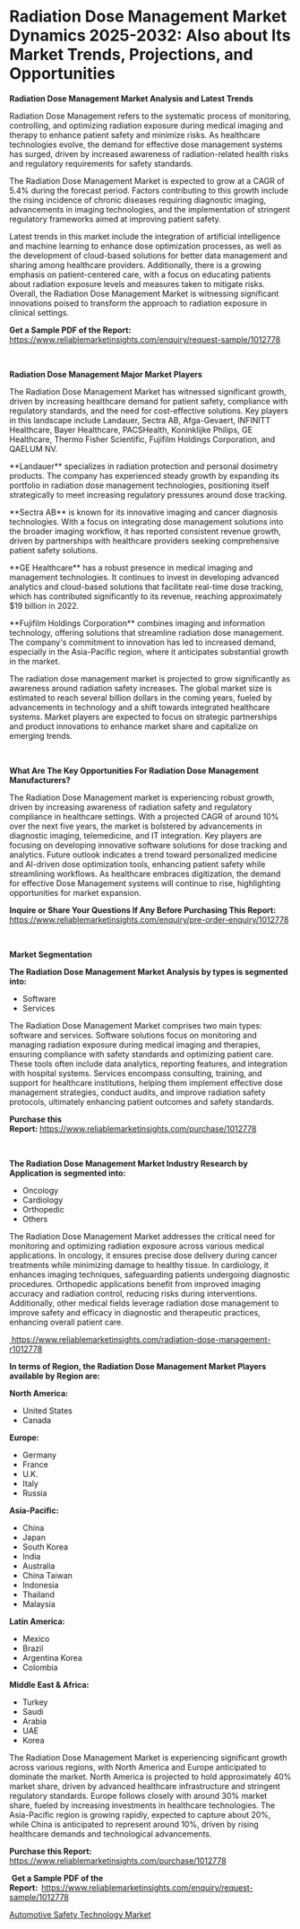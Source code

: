 <p><h1>Radiation Dose Management Market Dynamics 2025-2032: Also about Its Market Trends, Projections, and Opportunities</h1></p><p><strong>Radiation Dose Management Market Analysis and Latest Trends</strong></p>
<p><p>Radiation Dose Management refers to the systematic process of monitoring, controlling, and optimizing radiation exposure during medical imaging and therapy to enhance patient safety and minimize risks. As healthcare technologies evolve, the demand for effective dose management systems has surged, driven by increased awareness of radiation-related health risks and regulatory requirements for safety standards. </p><p>The Radiation Dose Management Market is expected to grow at a CAGR of 5.4% during the forecast period. Factors contributing to this growth include the rising incidence of chronic diseases requiring diagnostic imaging, advancements in imaging technologies, and the implementation of stringent regulatory frameworks aimed at improving patient safety. </p><p>Latest trends in this market include the integration of artificial intelligence and machine learning to enhance dose optimization processes, as well as the development of cloud-based solutions for better data management and sharing among healthcare providers. Additionally, there is a growing emphasis on patient-centered care, with a focus on educating patients about radiation exposure levels and measures taken to mitigate risks. Overall, the Radiation Dose Management Market is witnessing significant innovations poised to transform the approach to radiation exposure in clinical settings.</p></p>
<p><strong>Get a Sample PDF of the Report:&nbsp;</strong> <a href="https://www.reliablemarketinsights.com/enquiry/request-sample/1012778?utm_campaign=1835&utm_medium=2&utm_source=Github&utm_content=ia&utm_term=05032025&utm_id=radiation-dose-management">https://www.reliablemarketinsights.com/enquiry/request-sample/1012778</a></p>
<p>&nbsp;</p>
<p><strong>Radiation Dose Management Major Market Players</strong></p>
<p><p>The Radiation Dose Management Market has witnessed significant growth, driven by increasing healthcare demand for patient safety, compliance with regulatory standards, and the need for cost-effective solutions. Key players in this landscape include Landauer, Sectra AB, Afga-Gevaert, INFINITT Healthcare, Bayer Healthcare, PACSHealth, Koninklijke Philips, GE Healthcare, Thermo Fisher Scientific, Fujifilm Holdings Corporation, and QAELUM NV.</p><p>**Landauer** specializes in radiation protection and personal dosimetry products. The company has experienced steady growth by expanding its portfolio in radiation dose management technologies, positioning itself strategically to meet increasing regulatory pressures around dose tracking.</p><p>**Sectra AB** is known for its innovative imaging and cancer diagnosis technologies. With a focus on integrating dose management solutions into the broader imaging workflow, it has reported consistent revenue growth, driven by partnerships with healthcare providers seeking comprehensive patient safety solutions.</p><p>**GE Healthcare** has a robust presence in medical imaging and management technologies. It continues to invest in developing advanced analytics and cloud-based solutions that facilitate real-time dose tracking, which has contributed significantly to its revenue, reaching approximately $19 billion in 2022.</p><p>**Fujifilm Holdings Corporation** combines imaging and information technology, offering solutions that streamline radiation dose management. The company's commitment to innovation has led to increased demand, especially in the Asia-Pacific region, where it anticipates substantial growth in the market.</p><p>The radiation dose management market is projected to grow significantly as awareness around radiation safety increases. The global market size is estimated to reach several billion dollars in the coming years, fueled by advancements in technology and a shift towards integrated healthcare systems. Market players are expected to focus on strategic partnerships and product innovations to enhance market share and capitalize on emerging trends.</p></p>
<p>&nbsp;</p>
<p><strong>What Are The Key Opportunities For Radiation Dose Management Manufacturers?</strong></p>
<p><p>The Radiation Dose Management market is experiencing robust growth, driven by increasing awareness of radiation safety and regulatory compliance in healthcare settings. With a projected CAGR of around 10% over the next five years, the market is bolstered by advancements in diagnostic imaging, telemedicine, and IT integration. Key players are focusing on developing innovative software solutions for dose tracking and analytics. Future outlook indicates a trend toward personalized medicine and AI-driven dose optimization tools, enhancing patient safety while streamlining workflows. As healthcare embraces digitization, the demand for effective Dose Management systems will continue to rise, highlighting opportunities for market expansion.</p></p>
<p><strong>Inquire or Share Your Questions If Any Before Purchasing This Report:</strong> <a href="https://www.reliablemarketinsights.com/enquiry/pre-order-enquiry/1012778?utm_campaign=1835&utm_medium=2&utm_source=Github&utm_content=ia&utm_term=05032025&utm_id=radiation-dose-management">https://www.reliablemarketinsights.com/enquiry/pre-order-enquiry/1012778</a></p>
<p>&nbsp;</p>
<p><strong>Market Segmentation</strong></p>
<p><strong>The Radiation Dose Management Market Analysis by types is segmented into:</strong></p>
<p><ul><li>Software</li><li>Services</li></ul></p>
<p><p>The Radiation Dose Management Market comprises two main types: software and services. Software solutions focus on monitoring and managing radiation exposure during medical imaging and therapies, ensuring compliance with safety standards and optimizing patient care. These tools often include data analytics, reporting features, and integration with hospital systems. Services encompass consulting, training, and support for healthcare institutions, helping them implement effective dose management strategies, conduct audits, and improve radiation safety protocols, ultimately enhancing patient outcomes and safety standards.</p></p>
<p><strong>Purchase this Report:&nbsp;</strong><a href="https://www.reliablemarketinsights.com/purchase/1012778?utm_campaign=1835&utm_medium=2&utm_source=Github&utm_content=ia&utm_term=05032025&utm_id=radiation-dose-management">https://www.reliablemarketinsights.com/purchase/1012778</a></p>
<p>&nbsp;</p>
<p><strong>The Radiation Dose Management Market Industry Research by Application is segmented into:</strong></p>
<p><ul><li>Oncology</li><li>Cardiology</li><li>Orthopedic</li><li>Others</li></ul></p>
<p><p>The Radiation Dose Management Market addresses the critical need for monitoring and optimizing radiation exposure across various medical applications. In oncology, it ensures precise dose delivery during cancer treatments while minimizing damage to healthy tissue. In cardiology, it enhances imaging techniques, safeguarding patients undergoing diagnostic procedures. Orthopedic applications benefit from improved imaging accuracy and radiation control, reducing risks during interventions. Additionally, other medical fields leverage radiation dose management to improve safety and efficacy in diagnostic and therapeutic practices, enhancing overall patient care.</p></p>
<p><a href="https://www.reliablemarketinsights.com/radiation-dose-management-r1012778?utm_campaign=1835&utm_medium=2&utm_source=Github&utm_content=ia&utm_term=05032025&utm_id=radiation-dose-management">&nbsp;https://www.reliablemarketinsights.com/radiation-dose-management-r1012778</a></p>
<p><strong>In terms of Region, the Radiation Dose Management Market Players available by Region are:</strong></p>
<p>
    <p> <strong> North America: </strong>
        <ul>
            <li>United States</li>
            <li>Canada</li>
        </ul>
        </p> 
    <p> <strong> Europe: </strong>
        <ul>
            <li>Germany</li>
            <li>France</li>
            <li>U.K.</li>
            <li>Italy</li>
            <li>Russia</li>
        </ul>
        </p> 
    <p> <strong> Asia-Pacific: </strong>
        <ul>
            <li>China</li>
            <li>Japan</li>
            <li>South Korea</li>
            <li>India</li>
            <li>Australia</li>
            <li>China Taiwan</li>
            <li>Indonesia</li>
            <li>Thailand</li>
            <li>Malaysia</li>
        </ul>
        </p> 
    <p> <strong> Latin America: </strong>
        <ul>
            <li>Mexico</li>
            <li>Brazil</li>
            <li>Argentina Korea</li>
            <li>Colombia</li>
        </ul>
        </p> 
    <p> <strong> Middle East & Africa: </strong>
        <ul>
            <li>Turkey</li>
            <li>Saudi</li>
            <li>Arabia</li>
            <li>UAE</li>
            <li>Korea</li>
        </ul>
    </p>
    </p>
<p><p>The Radiation Dose Management Market is experiencing significant growth across various regions, with North America and Europe anticipated to dominate the market. North America is projected to hold approximately 40% market share, driven by advanced healthcare infrastructure and stringent regulatory standards. Europe follows closely with around 30% market share, fueled by increasing investments in healthcare technologies. The Asia-Pacific region is growing rapidly, expected to capture about 20%, while China is anticipated to represent around 10%, driven by rising healthcare demands and technological advancements.</p></p>
<p><strong>Purchase this Report: </strong><a href="https://www.reliablemarketinsights.com/purchase/1012778?utm_campaign=1835&utm_medium=2&utm_source=Github&utm_content=ia&utm_term=05032025&utm_id=radiation-dose-management">https://www.reliablemarketinsights.com/purchase/1012778</a></p>
<p>&nbsp;<strong>Get a Sample PDF of the Report:&nbsp;&nbsp;</strong><a href="https://www.reliablemarketinsights.com/enquiry/request-sample/1012778?utm_campaign=1835&utm_medium=2&utm_source=Github&utm_content=ia&utm_term=05032025&utm_id=radiation-dose-management">https://www.reliablemarketinsights.com/enquiry/request-sample/1012778</a></p>
<p><strong></strong></p>
<p><p><a href="https://github.com/willjis/Market-Research-Report-List-1/blob/main/automotive-safety-technology-market.md?utm_campaign=1835&utm_medium=2&utm_source=Github&utm_content=ia&utm_term=05032025&utm_id=radiation-dose-management">Automotive Safety Technology Market</a></p></p>